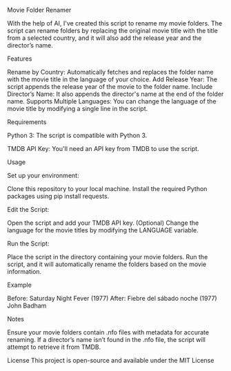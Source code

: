 Movie Folder Renamer

With the help of AI, I've created this script to rename my movie folders. 
The script can rename folders by replacing the original movie title with the title from a selected country, and it will also add the release year and the director’s name.

Features

Rename by Country: Automatically fetches and replaces the folder name with the movie title in the language of your choice.
Add Release Year: The script appends the release year of the movie to the folder name.
Include Director’s Name: It also appends the director's name at the end of the folder name.
Supports Multiple Languages: You can change the language of the movie title by modifying a single line in the script.

Requirements

Python 3: The script is compatible with Python 3.

TMDB API Key: You'll need an API key from TMDB to use the script.

Usage

Set up your environment:

Clone this repository to your local machine.
Install the required Python packages using pip install requests.

Edit the Script:

Open the script and add your TMDB API key.
(Optional) Change the language for the movie titles by modifying the LANGUAGE variable.

Run the Script:

Place the script in the directory containing your movie folders.
Run the script, and it will automatically rename the folders based on the movie information.

Example

Before: Saturday Night Fever (1977)
After: Fiebre del sábado noche (1977) John Badham

Notes

Ensure your movie folders contain .nfo files with metadata for accurate renaming.
If a director’s name isn’t found in the .nfo file, the script will attempt to retrieve it from TMDB.

License
This project is open-source and available under the MIT License

